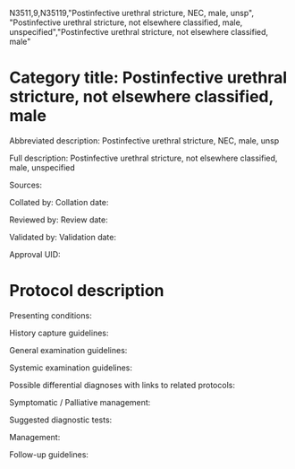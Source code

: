 N3511,9,N35119,"Postinfective urethral stricture, NEC, male, unsp", "Postinfective urethral stricture, not elsewhere classified, male, unspecified","Postinfective urethral stricture, not elsewhere classified, male"
# Category title: Postinfective urethral stricture, not elsewhere classified, male

Abbreviated description: Postinfective urethral stricture, NEC, male, unsp

Full description: Postinfective urethral stricture, not elsewhere classified, male, unspecified

Sources:

Collated by:
Collation date:

Reviewed by:
Review date:

Validated by:
Validation date:

Approval UID:

# Protocol description

Presenting conditions:

History capture guidelines:

General examination guidelines:

Systemic examination guidelines:

Possible differential diagnoses with links to related protocols:

Symptomatic / Palliative management:

Suggested diagnostic tests:

Management:

Follow-up guidelines:
